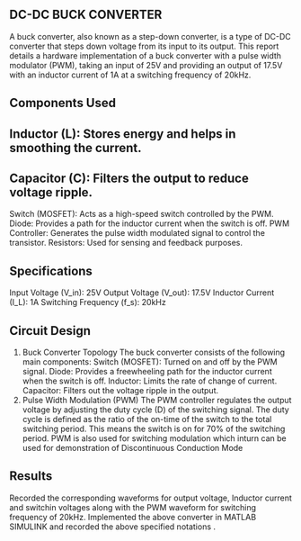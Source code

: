 
## DC-DC BUCK CONVERTER
A buck converter, also known as a step-down converter, is a type of DC-DC converter that steps down voltage from its input to its output. This report details a hardware implementation of a buck converter with a pulse width modulator (PWM), taking an input of 25V and providing an output of 17.5V with an inductor current of 1A at a switching frequency of 20kHz.

## Components Used
## Inductor (L): Stores energy and helps in smoothing the current.
## Capacitor (C): Filters the output to reduce voltage ripple.
Switch (MOSFET): Acts as a high-speed switch controlled by the PWM.
Diode: Provides a path for the inductor current when the switch is off.
PWM Controller: Generates the pulse width modulated signal to control the transistor.
Resistors: Used for sensing and feedback purposes.
## Specifications
Input Voltage (V_in): 25V
Output Voltage (V_out): 17.5V
Inductor Current (I_L): 1A
Switching Frequency (f_s): 20kHz
## Circuit Design
1. Buck Converter Topology
The buck converter consists of the following main components:
Switch (MOSFET): Turned on and off by the PWM signal.
Diode: Provides a freewheeling path for the inductor current when the switch is off.
Inductor: Limits the rate of change of current.
Capacitor: Filters out the voltage ripple in the output.
2. Pulse Width Modulation (PWM)
The PWM controller regulates the output voltage by adjusting the duty cycle (D) of the switching signal. The duty cycle is defined as the ratio of the on-time of the switch to the total switching period.
This means the switch is on for 70% of the switching period.
PWM is also used for switching modulation which inturn can be used for demonstration of Discontinuous Conduction Mode
## Results
Recorded the corresponding  waveforms for output voltage, Inductor current and switchin voltages along with the PWM waveform for switching frequency of 20kHz.
Implemented the above converter in MATLAB SIMULINK and recorded the above specified notations .



